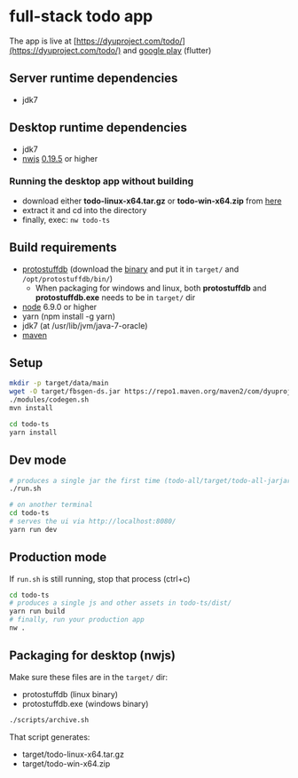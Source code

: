 # full-stack todo app

The app is live at [https://dyuproject.com/todo/](https://dyuproject.com/todo/) and [google play](https://play.google.com/store/apps/details?id=com.dyuproject.todo) (flutter)

## Server runtime dependencies
- jdk7

## Desktop runtime dependencies
- jdk7
- [nwjs](https://nwjs.io/) [0.19.5](https://dl.nwjs.io/v0.19.5/) or higher

### Running the desktop app without building
- download either **todo-linux-x64.tar.gz** or **todo-win-x64.zip** from [here](https://1drv.ms/f/s!Ah8UGrNGpqlzeAVPYtkNffvNZBo)
- extract it and cd into the directory
- finally, exec: ```nw todo-ts```

## Build requirements
- [protostuffdb](https://gitlab.com/dyu/protostuffdb) (download the [binary](https://1drv.ms/f/s!Ah8UGrNGpqlzeAVPYtkNffvNZBo) and put it in ```target/``` and ```/opt/protostuffdb/bin/```)
  - When packaging for windows and linux, both **protostuffdb** and **protostuffdb.exe** needs to be in ```target/``` dir
- [node](https://nodejs.org/en/download/) 6.9.0 or higher
- yarn (npm install -g yarn)
- jdk7 (at /usr/lib/jvm/java-7-oracle)
- [maven](https://maven.apache.org/download.cgi)

## Setup
```sh
mkdir -p target/data/main
wget -O target/fbsgen-ds.jar https://repo1.maven.org/maven2/com/dyuproject/fbsgen/ds/fbsgen-ds-fatjar/1.0.4/fbsgen-ds-fatjar-1.0.4.jar
./modules/codegen.sh
mvn install

cd todo-ts
yarn install
```

## Dev mode
```sh
# produces a single jar the first time (todo-all/target/todo-all-jarjar.jar)
./run.sh

# on another terminal
cd todo-ts
# serves the ui via http://localhost:8080/
yarn run dev
```

## Production mode
If ```run.sh``` is still running, stop that process (ctrl+c)
```sh
cd todo-ts
# produces a single js and other assets in todo-ts/dist/
yarn run build
# finally, run your production app
nw .
```

## Packaging for desktop (nwjs)
Make sure these files are in the ```target/``` dir:
- protostuffdb (linux binary)
- protostuffdb.exe (windows binary)

```sh
./scripts/archive.sh
```

That script generates:
- target/todo-linux-x64.tar.gz
- target/todo-win-x64.zip

